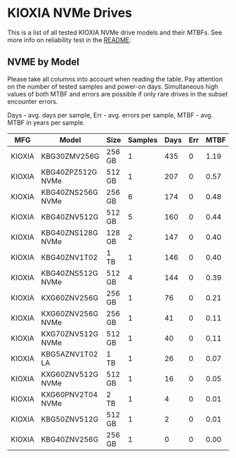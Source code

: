 KIOXIA NVMe Drives
==================

This is a list of all tested KIOXIA NVMe drive models and their MTBFs. See more
info on reliability test in the [README](https://github.com/bsdhw/SMART).

NVME by Model
------------

Please take all columns into account when reading the table. Pay attention on the
number of tested samples and power-on days. Simultaneous high values of both MTBF
and errors are possible if only rare drives in the subset encounter errors.

Days - avg. days per sample,
Err  - avg. errors per sample,
MTBF - avg. MTBF in years per sample.

| MFG       | Model              | Size   | Samples | Days  | Err   | MTBF |
|-----------|--------------------|--------|---------|-------|-------|------|
| KIOXIA    | KBG30ZMV256G       | 256 GB | 1       | 435   | 0     | 1.19   |
| KIOXIA    | KBG40ZPZ512G NVMe  | 512 GB | 1       | 207   | 0     | 0.57   |
| KIOXIA    | KBG40ZNS256G NVMe  | 256 GB | 6       | 174   | 0     | 0.48   |
| KIOXIA    | KBG40ZNV512G       | 512 GB | 5       | 160   | 0     | 0.44   |
| KIOXIA    | KBG40ZNS128G NVMe  | 128 GB | 2       | 147   | 0     | 0.40   |
| KIOXIA    | KBG40ZNV1T02       | 1 TB   | 1       | 146   | 0     | 0.40   |
| KIOXIA    | KBG40ZNS512G NVMe  | 512 GB | 4       | 144   | 0     | 0.39   |
| KIOXIA    | KXG60ZNV256G       | 256 GB | 1       | 76    | 0     | 0.21   |
| KIOXIA    | KXG60ZNV256G NVMe  | 256 GB | 1       | 41    | 0     | 0.11   |
| KIOXIA    | KXG70ZNV512G NVMe  | 512 GB | 1       | 40    | 0     | 0.11   |
| KIOXIA    | KBG5AZNV1T02 LA    | 1 TB   | 1       | 26    | 0     | 0.07   |
| KIOXIA    | KXG60ZNV512G NVMe  | 512 GB | 1       | 16    | 0     | 0.05   |
| KIOXIA    | KXG60PNV2T04 NVMe  | 2 TB   | 1       | 4     | 0     | 0.01   |
| KIOXIA    | KBG50ZNV512G       | 512 GB | 1       | 2     | 0     | 0.01   |
| KIOXIA    | KBG40ZNV256G       | 256 GB | 1       | 0     | 0     | 0.00   |
